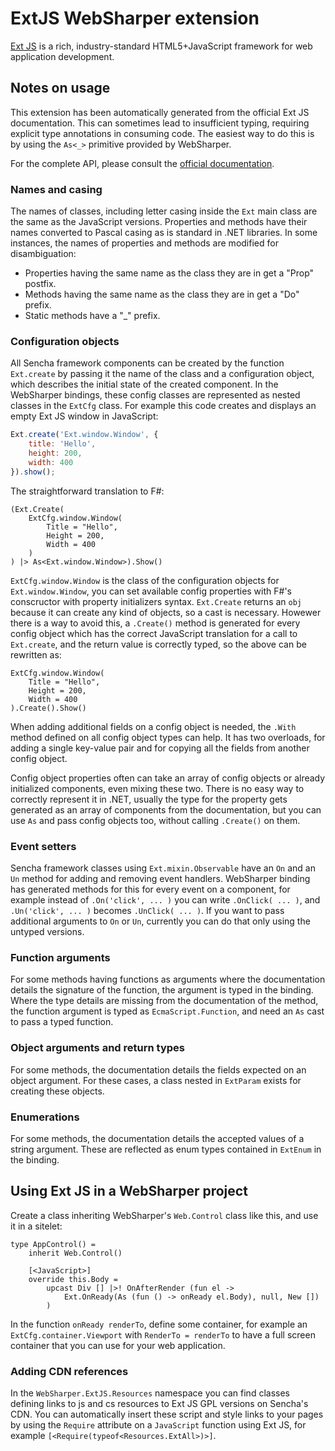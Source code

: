 # ExtJS WebSharper extension

[Ext JS][extjs] is a rich, industry-standard HTML5+JavaScript framework for web application
development.

## Notes on usage

This extension has been automatically generated from the official Ext JS documentation.
This can sometimes lead to insufficient typing, requiring explicit type annotations in consuming
code. The easiest way to do this is by using the `As<_>` primitive provided by WebSharper.

For the complete API, please consult the [official documentation][extjsdocs].

### Names and casing

The names of classes, including letter casing inside the `Ext` main class are the same as the JavaScript versions.
Properties and methods have their names converted to Pascal casing as is standard in .NET libraries.
In some instances, the names of properties and methods are modified for disambiguation:

* Properties having the same name as the class they are in get a "Prop" postfix.
* Methods having the same name as the class they are in get a "Do" prefix.
* Static methods have a "_" prefix.

### Configuration objects

All Sencha framework components can be created by the function `Ext.create` by passing it 
the name of the class and a configuration object, which describes the initial state of the created component. 
In the WebSharper bindings, these config classes are represented as nested classes in the `ExtCfg` class.
For example this code creates and displays an empty Ext JS window in JavaScript:

```javascript
Ext.create('Ext.window.Window', {
    title: 'Hello',
    height: 200,
    width: 400
}).show();
```

The straightforward translation to F#:

```
(Ext.Create(
    ExtCfg.window.Window(
        Title = "Hello",
        Height = 200,
        Width = 400
    )
) |> As<Ext.window.Window>).Show()
```

`ExtCfg.window.Window` is the class of the configuration objects for `Ext.window.Window`, 
you can set available config properties with F#'s conscructor with property initializers syntax.
`Ext.Create` returns an `obj` because it can create any kind of objects, so a cast is necessary.
Howewer there is a way to avoid this, a `.Create()` method is generated for every config object which
has the correct JavaScript translation for a call to `Ext.create`, and the return value is correctly typed,
so the above can be rewritten as:

```
ExtCfg.window.Window(
    Title = "Hello",
    Height = 200,
    Width = 400
).Create().Show()
```

When adding additional fields on a config object is needed, the `.With` method defined on all config
object types can help. It has two overloads, for adding a single key-value pair and for copying all the
fields from another config object.

Config object properties often can take an array of config objects or already initialized components, even mixing these two.
There is no easy way to correctly represent it in .NET, usually the type for the property gets generated as an array of 
components from the documentation, but you can use `As` and pass config objects too, without calling `.Create()` on them.

### Event setters

Sencha framework classes using `Ext.mixin.Observable` have an `On` and an `Un` method for adding and removing event handlers. 
WebSharper binding has generated methods for this for every event on a component, for example instead of `.On('click', ... )` 
you can write `.OnClick( ... )`, and `.Un('click', ... )` becomes `.UnClick( ... )`. 
If you want to pass additional arguments to `On` or `Un`, currently you can do that only using the untyped versions.

### Function arguments

For some methods having functions as arguments where the documentation details the signature of the function, 
the argument is typed in the binding. Where the type details are missing from the documentation of the method, 
the function argument is typed as `EcmaScript.Function`, and need an `As` cast to pass a typed function.

### Object arguments and return types

For some methods, the documentation details the fields expected on an object argument.
For these cases, a class nested in `ExtParam` exists for creating these objects.

### Enumerations

For some methods, the documentation details the accepted values of a string argument.
These are reflected as enum types contained in `ExtEnum` in the binding.

## Using Ext JS in a WebSharper project

Create a class inheriting WebSharper's `Web.Control` class like this, and use it in a sitelet:

```
type AppControl() =
    inherit Web.Control()

    [<JavaScript>]
    override this.Body =
        upcast Div [] |>! OnAfterRender (fun el ->
            Ext.OnReady(As (fun () -> onReady el.Body), null, New [])
        )
```

In the function `onReady renderTo`, define some container, for example an `ExtCfg.container.Viewport` with
`RenderTo = renderTo` to have a full screen container that you can use for your web application. 

### Adding CDN references

In the `WebSharper.ExtJS.Resources` namespace you can find classes defining links to js and cs
resources to Ext JS GPL versions on Sencha's CDN.
You can automatically insert these script and style links to your pages by using the `Require` attribute
on a `JavaScript` function using Ext JS, for example `[<Require(typeof<Resources.ExtAll>)>]`.

[extjs]: http://www.sencha.com/products/extjs/
[extjsdocs]: http://docs.sencha.com/extjs/
